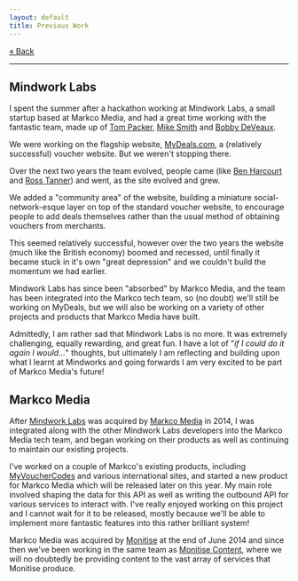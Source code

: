 ```yaml
---
layout: default
title: Previous Work
---
```


[&laquo; Back](./)

---

## Mindwork Labs

I spent the summer after a hackathon working at Mindwork Labs, a small startup based at Markco Media, and had a great time working with the fantastic team, made up of [Tom Packer][tom], [Mike Smith][mike] and [Bobby DeVeaux][bobby].

We were working on the flagship website, [MyDeals.com][mydeals], a (relatively successful) voucher website. But we weren't stopping there.

Over the next two years the team evolved, people came (like [Ben Harcourt][ben] and [Ross Tanner][ross]) and went, as the site evolved and grew.

We added a "community area" of the website, building a miniature social-network-esque layer on top of the standard voucher website, to encourage people to add deals themselves rather than the usual method of obtaining vouchers from merchants.

This seemed relatively successful, however over the two years the website (much like the British economy) boomed and recessed, until finally it became stuck in it's own "great depression" and we couldn't build the momentum we had earlier.

Mindwork Labs has since been "absorbed" by Markco Media, and the team has been integrated into the Markco tech team, so (no doubt) we'll still be working on MyDeals, but we will also be working on a variety of other projects and products that Markco Media have built.

Admittedly, I am rather sad that Mindwork Labs is no more. It was extremely challenging, equally rewarding, and great fun. I have a lot of "*if I could do it again I would...*" thoughts, but ultimately I am reflecting and building upon what I learnt at Mindworks and going forwards I am very excited to be part of Markco Media's future!

## Markco Media

After [Mindwork Labs][mindworklabs] was acquired by [Markco Media][markcomedia] in 2014, I was integrated along with the other Mindwork Labs developers into the Markco Media tech team, and began working on their products as well as continuing to maintain our existing projects.

I've worked on a couple of Markco's existing products, including [MyVoucherCodes][myvouchercodes] and various international sites, and started a new product for Markco Media which will be released later on this year. My main role involved shaping the data for this API as well as writing the outbound API for various services to interact with. I've really enjoyed working on this project and I cannot wait for it to be released, mostly because we'll be able to implement more fantastic features into this rather brilliant system!

Markco Media was acquired by [Monitise][monitise] at the end of June 2014 and since then we've been working in the same team as [Monitise Content][markcomedia], where we will no doubtedly be providing content to the vast array of services that Monitise produce.

[ben]: http://harcourtprogramming.co.uk
[bobby]: http://bobbyjason.me
[markcomedia]: http://markcomedia.com
[mike]: http://someurl.net
[mindworklabs]: http://mindworklabs.com
[monitise]: http://www.monitise.com
[mydeals]: http://mydeals.com
[myvouchercodes]: http://www.myvouchercodes.co.uk
[ross]: http://rosstanner.net
[tom]: http://tpacker.com